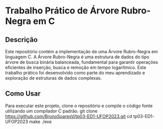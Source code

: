 # Trabalho Prático de Árvore Rubro-Negra em C

## Descrição

Este repositório contém a implementação de uma Árvore Rubro-Negra em linguagem C. A Árvore Rubro-Negra é uma estrutura de dados do tipo árvore de busca binária balanceada, fundamental para garantir operações eficientes de inserção, busca e remoção em tempo logarítmico. Este trabalho prático foi desenvolvido como parte do meu aprendizado e exploração de estruturas de dados complexas.

## Como Usar

Para executar este projeto, clone o repositório e compile o código fonte utilizando um compilador C padrão.
git clone https://github.com/BrunoSoaresV/tp03-ED1-UFOP2023.git
cd tp03-ED1-UFOP2023
make
./exe
